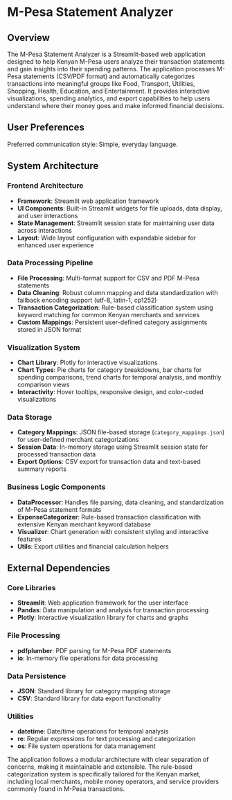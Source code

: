 # M-Pesa Statement Analyzer

## Overview

The M-Pesa Statement Analyzer is a Streamlit-based web application designed to help Kenyan M-Pesa users analyze their transaction statements and gain insights into their spending patterns. The application processes M-Pesa statements (CSV/PDF format) and automatically categorizes transactions into meaningful groups like Food, Transport, Utilities, Shopping, Health, Education, and Entertainment. It provides interactive visualizations, spending analytics, and export capabilities to help users understand where their money goes and make informed financial decisions.

## User Preferences

Preferred communication style: Simple, everyday language.

## System Architecture

### Frontend Architecture
- **Framework**: Streamlit web application framework
- **UI Components**: Built-in Streamlit widgets for file uploads, data display, and user interactions
- **State Management**: Streamlit session state for maintaining user data across interactions
- **Layout**: Wide layout configuration with expandable sidebar for enhanced user experience

### Data Processing Pipeline
- **File Processing**: Multi-format support for CSV and PDF M-Pesa statements
- **Data Cleaning**: Robust column mapping and data standardization with fallback encoding support (utf-8, latin-1, cp1252)
- **Transaction Categorization**: Rule-based classification system using keyword matching for common Kenyan merchants and services
- **Custom Mappings**: Persistent user-defined category assignments stored in JSON format

### Visualization System
- **Chart Library**: Plotly for interactive visualizations
- **Chart Types**: Pie charts for category breakdowns, bar charts for spending comparisons, trend charts for temporal analysis, and monthly comparison views
- **Interactivity**: Hover tooltips, responsive design, and color-coded visualizations

### Data Storage
- **Category Mappings**: JSON file-based storage (`category_mappings.json`) for user-defined merchant categorizations
- **Session Data**: In-memory storage using Streamlit session state for processed transaction data
- **Export Options**: CSV export for transaction data and text-based summary reports

### Business Logic Components
- **DataProcessor**: Handles file parsing, data cleaning, and standardization of M-Pesa statement formats
- **ExpenseCategorizer**: Rule-based transaction classification with extensive Kenyan merchant keyword database
- **Visualizer**: Chart generation with consistent styling and interactive features
- **Utils**: Export utilities and financial calculation helpers

## External Dependencies

### Core Libraries
- **Streamlit**: Web application framework for the user interface
- **Pandas**: Data manipulation and analysis for transaction processing
- **Plotly**: Interactive visualization library for charts and graphs

### File Processing
- **pdfplumber**: PDF parsing for M-Pesa PDF statements
- **io**: In-memory file operations for data processing

### Data Persistence
- **JSON**: Standard library for category mapping storage
- **CSV**: Standard library for data export functionality

### Utilities
- **datetime**: Date/time operations for temporal analysis
- **re**: Regular expressions for text processing and categorization
- **os**: File system operations for data management

The application follows a modular architecture with clear separation of concerns, making it maintainable and extensible. The rule-based categorization system is specifically tailored for the Kenyan market, including local merchants, mobile money operators, and service providers commonly found in M-Pesa transactions.